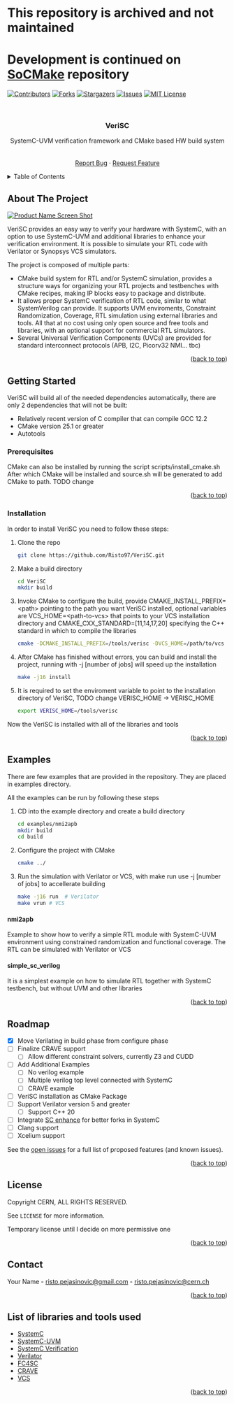 # This repository is archived and not maintained
# Development is continued on [SoCMake](https://github.com/HEP-SoC/SoCMake) repository

<!-- Improved compatibility of back to top link: See: https://github.com/Risto97/VeriSC/pull/73 -->
<a name="readme-top"></a>
<!--
*** Thanks for checking out the Best-README-Template. If you have a suggestion
*** that would make this better, please fork the repo and create a pull request
*** or simply open an issue with the tag "enhancement".
*** Don't forget to give the project a star!
*** Thanks again! Now go create something AMAZING! :D
-->



<!-- PROJECT SHIELDS -->
<!--
*** I'm using markdown "reference style" links for readability.
*** Reference links are enclosed in brackets [ ] instead of parentheses ( ).
*** See the bottom of this document for the declaration of the reference variables
*** for contributors-url, forks-url, etc. This is an optional, concise syntax you may use.
*** https://www.markdownguide.org/basic-syntax/#reference-style-links
-->
[![Contributors][contributors-shield]][contributors-url]
[![Forks][forks-shield]][forks-url]
[![Stargazers][stars-shield]][stars-url]
[![Issues][issues-shield]][issues-url]
[![MIT License][license-shield]][license-url]
<!-- [![LinkedIn][linkedin-shield]][linkedin-url] -->



<!-- PROJECT LOGO -->
<br />
<div align="center">
  <!-- <a href="https://github.com/Risto97/VeriSC"> -->
  <!--   <img src="images/logo.png" alt="Logo" width="80" height="80"> -->
  <!-- </a> -->

  <h3 align="center">VeriSC</h3>

  <p align="center">
    SystemC-UVM verification framework and CMake based HW build system
    <br />
    <!-- <a href="https://github.com/Risto97/VeriSC"><strong>Explore the docs »</strong></a> -->
    <br />
    <br />
    <!-- <a href="https://github.com/Risto97/VeriSC">View Demo</a> -->
    <!-- · -->
    <a href="https://github.com/Risto97/VeriSC/issues">Report Bug</a>
    ·
    <a href="https://github.com/Risto97/VeriSC/issues">Request Feature</a>
  </p>
</div>



<!-- TABLE OF CONTENTS -->
<details>
  <summary>Table of Contents</summary>
  <ol>
    <li>
      <a href="#about-the-project">About The Project</a>
      <ul>
        <li><a href="#built-with">Built With</a></li>
      </ul>
    </li>
    <li>
      <a href="#getting-started">Getting Started</a>
      <ul>
        <li><a href="#prerequisites">Prerequisites</a></li>
        <li><a href="#installation">Installation</a></li>
      </ul>
    </li>
    <li><a href="#usage">Usage</a></li>
    <li><a href="#roadmap">Roadmap</a></li>
    <li><a href="#contributing">Contributing</a></li>
    <li><a href="#license">License</a></li>
    <li><a href="#contact">Contact</a></li>
    <li><a href="#acknowledgments">Acknowledgments</a></li>
  </ol>
</details>



<!-- ABOUT THE PROJECT -->
## About The Project

[![Product Name Screen Shot][product-screenshot]](https://example.com)

VeriSC provides an easy way to verify your hardware with SystemC, with an option to use SystemC-UVM and additional libraries to enhance your verification environment.
It is possible to simulate your RTL code with Verilator or Synopsys VCS simulators.

The project is composed of multiple parts:
* CMake build system for RTL and/or SystemC simulation, provides a structure ways for organizing your RTL projects and testbenches with CMake recipes, making IP blocks easy to package and distribute.
* It allows proper SystemC verification of RTL code, similar to what SystemVerilog can provide. It supports UVM enviroments, Constraint Randomization, Coverage, RTL simulation using external libraries and tools. All that at no cost using only open source and free tools and libraries, with an optional support for commercial RTL simulators.
* Several Universal Verification Components (UVCs) are provided for standard interconnect protocols (APB, I2C, Picorv32 NMI... tbc)

<p align="right">(<a href="#readme-top">back to top</a>)</p>



<!-- ### Built With -->
<!--  -->
<!-- This section should list any major frameworks/libraries used to bootstrap your project. Leave any add-ons/plugins for the acknowledgements section. Here are a few examples. -->
<!--  -->
<!-- * [![Next][Next.js]][Next-url] -->
<!-- * [![React][React.js]][React-url] -->
<!-- * [![Vue][Vue.js]][Vue-url] -->
<!-- * [![Angular][Angular.io]][Angular-url] -->
<!-- * [![Svelte][Svelte.dev]][Svelte-url] -->
<!-- * [![Laravel][Laravel.com]][Laravel-url] -->
<!-- * [![Bootstrap][Bootstrap.com]][Bootstrap-url] -->
<!-- * [![JQuery][JQuery.com]][JQuery-url] -->
<!--  -->
<!-- <p align="right">(<a href="#readme-top">back to top</a>)</p> -->
<!--  -->
<!--  -->
<!--  -->
<!-- GETTING STARTED -->
## Getting Started

VeriSC will build all of the needed dependencies automatically, there are only 2 dependencies that will not be built: 
* Relatively recent version of C compiler that can compile GCC 12.2
* CMake version 25.1 or greater
* Autotools

### Prerequisites

CMake can also be installed by running the script scripts/install_cmake.sh
After which CMake will be installed and source.sh will be generated to add CMake to path. TODO change

<p align="right">(<a href="#readme-top">back to top</a>)</p>

### Installation

In order to install VeriSC you need to follow these steps:

1. Clone the repo
   ```sh
   git clone https://github.com/Risto97/VeriSC.git
   ```
2. Make a build directory
   ```sh
   cd VeriSC
   mkdir build
   ```
3. Invoke CMake to configure the build, provide CMAKE_INSTALL_PREFIX=\<path\> pointing to the path you want VeriSC installed, optional variables are VCS_HOME=\<path-to-vcs\> that points to your VCS installation directory and CMAKE_CXX_STANDARD=[11,14,17,20] specifying the C++ standard in which to compile the libraries
   ```sh
   cmake -DCMAKE_INSTALL_PREFIX=/tools/verisc -DVCS_HOME=/path/to/vcs ../
   ```
4. After CMake has finished without errors, you can build and install the project, running with -j [number of jobs] will speed up the installation
    ```sh
    make -j16 install
    ```
5. It is required to set the enviroment variable to point to the installation directory of VeriSC, TODO change VERISC_HOME -> VERISC_HOME
    ```sh
    export VERISC_HOME=/tools/verisc
    ```

Now the VeriSC is installed with all of the libraries and tools

<p align="right">(<a href="#readme-top">back to top</a>)</p>



<!-- USAGE EXAMPLES -->
## Examples

There are few examples that are provided in the repository.
They are placed in examples directory.

All the examples can be run by following these steps

1. CD into the example directory and create a build directory
    ```sh
    cd examples/nmi2apb
    mkdir build
    cd build
    ```
2. Configure the project with CMake
    ```sh
    cmake ../
    ```
3. Run the simulation with Verilator or VCS, with make run use -j [number of jobs] to accellerate building
    ```sh
    make -j16 run  # Verilator
    make vrun # VCS
    ```

#### nmi2apb

Example to show how to verify a simple RTL module with SystemC-UVM environment using constrained randomization and functional coverage. The RTL can be simulated with Verilator or VCS

#### simple_sc_verilog

It is a simplest example on how to simulate RTL together with SystemC testbench, but without UVM and other libraries

<!-- _For more examples, please refer to the [Documentation](https://example.com)_ -->

<p align="right">(<a href="#readme-top">back to top</a>)</p>



<!-- ROADMAP -->
## Roadmap

- [X] Move Verilating in build phase from configure phase
- [ ] Finalize CRAVE support
    - [ ] Allow different constraint solvers, currently Z3 and CUDD
- [ ] Add Additional Examples
    - [ ] No verilog example
    - [ ] Multiple verilog top level connected with SystemC
    - [ ] CRAVE example
- [ ] VeriSC installation as CMake Package
- [ ] Support Verilator version 5 and greater
    - [ ] Support C++ 20
- [ ] Integrate [SC enhance](https://github.com/verificationcontractor/sc_enhance) for better forks in SystemC
- [ ] Clang support
- [ ] Xcelium support

See the [open issues](https://github.com/Risto97/VeriSC/issues) for a full list of proposed features (and known issues).

<p align="right">(<a href="#readme-top">back to top</a>)</p>



<!-- CONTRIBUTING -->
<!-- ## Contributing -->
<!--  -->
<!-- Contributions are what make the open source community such an amazing place to learn, inspire, and create. Any contributions you make are **greatly appreciated**. -->
<!--  -->
<!-- If you have a suggestion that would make this better, please fork the repo and create a pull request. You can also simply open an issue with the tag "enhancement". -->
<!-- Don't forget to give the project a star! Thanks again! -->
<!--  -->
<!-- 1. Fork the Project -->
<!-- 2. Create your Feature Branch (`git checkout -b feature/AmazingFeature`) -->
<!-- 3. Commit your Changes (`git commit -m 'Add some AmazingFeature'`) -->
<!-- 4. Push to the Branch (`git push origin feature/AmazingFeature`) -->
<!-- 5. Open a Pull Request -->
<!--  -->
<!-- <p align="right">(<a href="#readme-top">back to top</a>)</p> -->
<!--  -->
<!--  -->
<!--  -->
<!-- LICENSE -->
## License
Copyright CERN, ALL RIGHTS RESERVED. 

See `LICENSE` for more information.

Temporary license until I decide on more permissive one

<p align="right">(<a href="#readme-top">back to top</a>)</p>



<!-- CONTACT -->
## Contact

Your Name - risto.pejasinovic@gmail.com - risto.pejasinovic@cern.ch

<p align="right">(<a href="#readme-top">back to top</a>)</p>



<!-- ACKNOWLEDGMENTS -->
## List of libraries and tools used

* [SystemC](https://github.com/accellera-official/systemc)
* [SystemC-UVM](https://www.accellera.org/downloads/drafts-review)
* [SystemC Verification](https://www.accellera.org/downloads/drafts-review)
* [Verilator](https://www.veripool.org/verilator/)
* [FC4SC](https://github.com/amiq-consulting/fc4sc)
* [CRAVE](https://github.com/agra-uni-bremen/crave)
* [VCS](https://www.synopsys.com/verification/simulation/vcs.html)

<p align="right">(<a href="#readme-top">back to top</a>)</p>



<!-- MARKDOWN LINKS & IMAGES -->
<!-- https://www.markdownguide.org/basic-syntax/#reference-style-links -->
[contributors-shield]: https://img.shields.io/github/contributors/Risto97/VeriSC.svg?style=for-the-badge
[contributors-url]: https://github.com/thneildrew/Best-README-Template/graphs/contributors
[forks-shield]: https://img.shields.io/github/forks/Risto97/VeriSC.svg?style=for-the-badge
[forks-url]: https://github.com/Risto97/VeriSC/network/members
[stars-shield]: https://img.shields.io/github/stars/Risto97/VeriSC.svg?style=for-the-badge
[stars-url]: https://github.com/Risto97/VeriSC/stargazers
[issues-shield]: https://img.shields.io/github/issues/Risto97/VeriSC.svg?style=for-the-badge
[issues-url]: https://github.com/Risto97/VeriSC/issues
[license-shield]: https://img.shields.io/github/license/Risto97/VeriSC.svg?style=for-the-badge
[license-url]: https://github.com/Risto97/VeriSC/blob/master/LICENSE
<!-- [linkedin-shield]: https://img.shields.io/badge/-LinkedIn-black.svg?style=for-the-badge&logo=linkedin&colorB=555 -->
<!-- [linkedin-url]: https://linkedin.com/in/othneildrew -->
[product-screenshot]: images/screenshot.png
[Next.js]: https://img.shields.io/badge/next.js-000000?style=for-the-badge&logo=nextdotjs&logoColor=white
[Next-url]: https://nextjs.org/
[React.js]: https://img.shields.io/badge/React-20232A?style=for-the-badge&logo=react&logoColor=61DAFB
[React-url]: https://reactjs.org/
[Vue.js]: https://img.shields.io/badge/Vue.js-35495E?style=for-the-badge&logo=vuedotjs&logoColor=4FC08D
[Vue-url]: https://vuejs.org/
[Angular.io]: https://img.shields.io/badge/Angular-DD0031?style=for-the-badge&logo=angular&logoColor=white
[Angular-url]: https://angular.io/
[Svelte.dev]: https://img.shields.io/badge/Svelte-4A4A55?style=for-the-badge&logo=svelte&logoColor=FF3E00
[Svelte-url]: https://svelte.dev/
[Laravel.com]: https://img.shields.io/badge/Laravel-FF2D20?style=for-the-badge&logo=laravel&logoColor=white
[Laravel-url]: https://laravel.com
[Bootstrap.com]: https://img.shields.io/badge/Bootstrap-563D7C?style=for-the-badge&logo=bootstrap&logoColor=white
[Bootstrap-url]: https://getbootstrap.com
[JQuery.com]: https://img.shields.io/badge/jQuery-0769AD?style=for-the-badge&logo=jquery&logoColor=white
[JQuery-url]: https://jquery.com 

